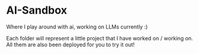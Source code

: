 # AI-Sandbox
Where I play around with ai, working on LLMs currently :)

Each folder will represent a little project that I have worked on / working on. All them are also been deployed for you to try it out!
